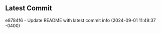 
## Latest Commit
e8784f6 - Update README with latest commit info (2024-09-01 11:49:37 -0400) <Yunxi-Zhou>

